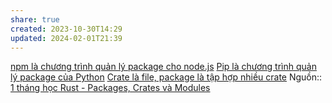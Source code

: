 ```yaml
---
share: true
created: 2023-10-30T14:29
updated: 2024-02-01T21:39
---
```


[npm là chương trình quản lý package cho node.js](../JavaScript%20v%C3%A0%20Python/JavaScript/Runtime/Node/npm%20l%C3%A0%20ch%C6%B0%C6%A1ng%20tr%C3%ACnh%20qu%E1%BA%A3n%20l%C3%BD%20package%20cho%20node.js.md)
[Pip là chương trình quản lý package của Python](../JavaScript%20v%C3%A0%20Python/Python/Path,%20env,%20version/Pip%20l%C3%A0%20ch%C6%B0%C6%A1ng%20tr%C3%ACnh%20qu%E1%BA%A3n%20l%C3%BD%20package%20c%E1%BB%A7a%20Python.md)
[Crate là file, package là tập hợp nhiều crate](./Crate%20l%C3%A0%20file,%20package%20l%C3%A0%20t%E1%BA%ADp%20h%E1%BB%A3p%20nhi%E1%BB%81u%20crate.md) 
Nguồn:: [1 tháng học Rust - Packages, Crates và Modules](https://2coffee.dev/bai-viet/mot-thang-hoc-rust-packages-crates-va-modules)